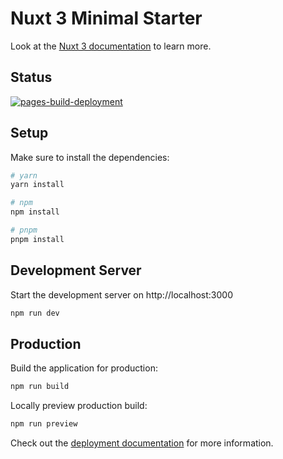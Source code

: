 # Nuxt 3 Minimal Starter

Look at the [Nuxt 3 documentation](https://nuxt.com/docs/getting-started/introduction) to learn more.

## Status

[![pages-build-deployment](https://github.com/IneMenten/FamilyPlanner/actions/workflows/pages/pages-build-deployment/badge.svg)](https://github.com/IneMenten/FamilyPlanner/actions/workflows/pages/pages-build-deployment)

## Setup

Make sure to install the dependencies:

```bash
# yarn
yarn install

# npm
npm install

# pnpm
pnpm install
```

## Development Server

Start the development server on http://localhost:3000

```bash
npm run dev
```

## Production

Build the application for production:

```bash
npm run build
```

Locally preview production build:

```bash
npm run preview
```

Check out the [deployment documentation](https://nuxt.com/docs/getting-started/deployment) for more information.
